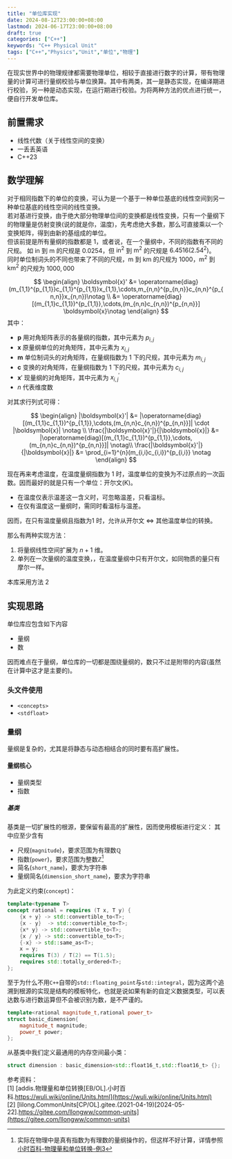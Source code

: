 ```yaml
---
title: "单位库实现"
date: 2024-08-12T23:00:00+08:00
lastmod: 2024-06-17T23:00:00+08:00
draft: true
categories: ["C++"]
keywords: "C++ Physical Unit"
tags: ["C++","Physics","Unit","单位","物理"]
---
```


在现实世界中的物理规律都需要物理单位，相较于直接进行数字的计算，带有物理量的计算可进行量纲校验与单位换算。其中有两类，其一是静态实现，在编译期进行校验，另一种是动态实现，在运行期进行校验。为将两种方法的优点进行统一，便自行开发单位库。

<!--more-->

## 前置需求

- 线性代数（关于线性空间的变换）
- 一丢丢英语
- C++23

## 数学理解

对于相同指数下的单位的变换，可认为是一个基于一种单位基底的线性空间到另一种单位基底的线性空间的线性变换。  
若对基进行变换，由于绝大部分物理单位间的变换都是线性变换，只有一个量纲下的物理量是仿射变换(说的就是你，温度)，先考虑绝大多数，那么可直接乘以一个变换矩阵，得到由新的基组成的单位。  
但该前提是所有量纲的指数都是 $1$，或者说，在一个量纲中，不同的指数有不同的尺规。
如 $\mathrm{in}$ 到 $\mathrm{m}$ 的尺规是 0.0254，但 $\mathrm{in}^{2}$ 到 $\mathrm{m}^{2}$ 的尺规是 $6.4516(2.54^{2})$。  
同时单位制词头的不同也带来了不同的尺规，$\mathrm{m}$ 到 $\mathrm{km}$ 的尺规为 $1000$，$\mathrm{m}^{2}$ 到 $\mathrm{km}^{2}$ 的尺规为 $1000,000$

$$
    \begin{align}
    \boldsymbol{x}' &= \operatorname{diag}(m_{1,1}^{p_{1,1}}c_{1,1}^{p_{1,1}}x_{1,1},\cdots,m_{n,n}^{p_{n,n}}c_{n,n}^{p_{n,n}}x_{n,n})\notag \\ 
    &= \operatorname{diag}[(m_{1,1}c_{1,1})^{p_{1,1}},\cdots,(m_{n,n}c_{n,n})^{p_{n,n}}] \boldsymbol{x}\notag
    \end{align}
$$
其中：

- $\boldsymbol{p}$ 用对角矩阵表示的各量纲的指数，其中元素为 $p_{i,j}$
- $\boldsymbol{x}$ 原量纲单位的对角矩阵，其中元素为 $x_{i,j}$
- $\boldsymbol{m}$ 单位制词头的对角矩阵，在量纲指数为 $1$ 下的尺规，其中元素为 $m_{i,j}$
- $\boldsymbol{c}$ 变换的对角矩阵，在量纲指数为 $1$ 下的尺规，其中元素为 $c_{i,j}$
- $\boldsymbol{x}'$ 现量纲的对角矩阵，其中元素为 $x_{i,j}^{\prime}$
- $n$ 代表维度数

对其求行列式可得：

$$
    \begin{align}
    |\boldsymbol{x}'| &= |\operatorname{diag}[(m_{1,1}c_{1,1})^{p_{1,1}},\cdots,(m_{n,n}c_{n,n})^{p_{n,n}}]| \cdot |\boldsymbol{x}| \notag \\
    \frac{|\boldsymbol{x}'|}{|\boldsymbol{x}|} &= |\operatorname{diag}[(m_{1,1}c_{1,1})^{p_{1,1}},\cdots,(m_{n,n}c_{n,n})^{p_{n,n}}]| \notag\\
    \frac{|\boldsymbol{x}'|}{|\boldsymbol{x}|} &= \prod_{i=1}^{n}(m_{i,i}c_{i,i})^{p_{i,i}} \notag
    \end{align}
$$

现在再来考虑温度，在温度量纲指数为 $1$ 时，温度单位的变换为不过原点的一次函数。因而最好的就是只有一个单位：开尔文(K)。

- 在温度仅表示温差这一含义时，可忽略温差，只看温标。
- 在仅有温度这一量纲时，需同时看温标与温差。

因而，在只有温度量纲且指数为$1$ 时，允许从开尔文 $\Longleftrightarrow$ 其他温度单位的转换。

那么有两种实现方法：

1. 将量纲线性空间扩展为 $n+1$ 维。
2. 单列在一次量纲的温度变换，，在温度量纲中只有开尔文，如同物质的量只有摩尔一样。

本库采用方法 2

## 实现思路

单位库应包含如下内容

- 量纲
- 数

因而难点在于量纲，单位库的一切都是围绕量纲的，数只不过是附带的内容(虽然在计算中这才是主要的)。

### 头文件使用

- `<concepts>`
- `<stdfloat>`

### 量纲

量纲是复杂的，尤其是将静态与动态相结合的同时要有高扩展性。

#### 量纲核心

- 量纲类型
- 指数

##### 基类

基类是一切扩展性的根源，要保留有最高的扩展性，因而使用模板进行定义：
其中应至少含有

- 尺规(`magnitude`)，要求范围为有理数$\mathbb{Q}$
- 指数(`power`)，要求范围为整数$\mathbb{Z}$[^1]
- 简名(`short_name`)，要求为字符串
- 量纲简名(`dimension_short_name`)，要求为字符串

[^1]:实际在物理中是真有指数为有理数的量纲操作的，但这样不好计算，详情参照 [小时百科-物理量和单位转换-例3](https://wuli.wiki/online/Units.html)

为此定义约束(`concept`)：

```C++
template<typename T>
concept rational = requires (T x, T y) {
    {x + y} -> std::convertible_to<T>;
    {x - y}  -> std::convertible_to<T>;
    {x* y} -> std::convertible_to<T>;
    {x / y} -> std::convertible_to<T>;
    {-x} -> std::same_as<T>;
    x = y;
    requires T(3) / T(2) == T(1.5);
    requires std::totally_ordered<T>;
};
```

至于为什么不用`C++`自带的`std::floating_point`与`std::integral`，因为这两个追溯到根源的实现是结构的模板特化，也就是说如果有新的自定义数据类型，可以表达数与进行数运算但不会被识别为数，是不严谨的。

```C++
template<rational magnitude_t,rational power_t>
struct basic_dimension{
    magnitude_t magnitude;
    power_t power;
};
```

从基类中我们定义最通用的内存空间最小类：

```C++
struct dimension : basic_dimension<std::float16_t,std::float16_t> {};
```

参考资料：  
[1] [addis.物理量和单位转换[EB/OL].小时百科.https://wuli.wiki/online/Units.html](https://wuli.wiki/online/Units.html)  
[2] [lilong.CommonUnits[CP/OL].gitee.(2021-04-19)[2024-05-22].https://gitee.com/llongww/common-units](https://gitee.com/llongww/common-units)
